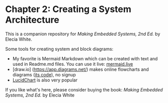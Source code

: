 # Chapter 2: Creating a System Architecture
This is a companion repository for _Making Embedded Systems, 2nd Ed._ by Elecia White. 

Some tools for creating system and block diagrams: 
 * My favorite is Mermaid Markdown which can be created with text and used in Readme.md files. You can use it live: [mermaid.live](https://mermaid.live/) 
 * [draw.io] (https://app.diagrams.net/) makes online flowcharts and diagrams ([its code](https://github.com/jgraph/drawio-desktop/releases/tag/v15.8.7)), no signup
 * [LucidChart](https://www.lucidchart.com/) is also very popular



If you like what's here, please consider buying the book: _Making Embedded Systems, 2nd Ed._ by Elecia White